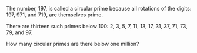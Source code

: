 
<p>The number, 197, is called a circular prime because all rotations of the digits: 197, 971, and 719, are themselves prime.</p>
<p>There are thirteen such primes below 100: 2, 3, 5, 7, 11, 13, 17, 31, 37, 71, 73, 79, and 97.</p>
<p>How many circular primes are there below one million?</p>


